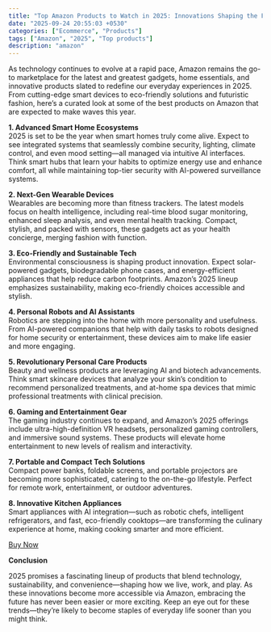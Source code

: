 ```yaml
---
title: "Top Amazon Products to Watch in 2025: Innovations Shaping the Future"
date: "2025-09-24 20:55:03 +0530"
categories: ["Ecommerce", "Products"]
tags: ["Amazon", "2025", "Top products"]
description: "amazon"
---
```


As technology continues to evolve at a rapid pace, Amazon remains the go-to marketplace for the latest and greatest gadgets, home essentials, and innovative products slated to redefine our everyday experiences in 2025. From cutting-edge smart devices to eco-friendly solutions and futuristic fashion, here’s a curated look at some of the best products on Amazon that are expected to make waves this year.

**1. Advanced Smart Home Ecosystems**  
2025 is set to be the year when smart homes truly come alive. Expect to see integrated systems that seamlessly combine security, lighting, climate control, and even mood setting—all managed via intuitive AI interfaces. Think smart hubs that learn your habits to optimize energy use and enhance comfort, all while maintaining top-tier security with AI-powered surveillance systems.

**2. Next-Gen Wearable Devices**  
Wearables are becoming more than fitness trackers. The latest models focus on health intelligence, including real-time blood sugar monitoring, enhanced sleep analysis, and even mental health tracking. Compact, stylish, and packed with sensors, these gadgets act as your health concierge, merging fashion with function.

**3. Eco-Friendly and Sustainable Tech**  
Environmental consciousness is shaping product innovation. Expect solar-powered gadgets, biodegradable phone cases, and energy-efficient appliances that help reduce carbon footprints. Amazon’s 2025 lineup emphasizes sustainability, making eco-friendly choices accessible and stylish.

**4. Personal Robots and AI Assistants**  
Robotics are stepping into the home with more personality and usefulness. From AI-powered companions that help with daily tasks to robots designed for home security or entertainment, these devices aim to make life easier and more engaging.

**5. Revolutionary Personal Care Products**  
Beauty and wellness products are leveraging AI and biotech advancements. Think smart skincare devices that analyze your skin’s condition to recommend personalized treatments, and at-home spa devices that mimic professional treatments with clinical precision.

**6. Gaming and Entertainment Gear**  
The gaming industry continues to expand, and Amazon’s 2025 offerings include ultra-high-definition VR headsets, personalized gaming controllers, and immersive sound systems. These products will elevate home entertainment to new levels of realism and interactivity.

**7. Portable and Compact Tech Solutions**  
Compact power banks, foldable screens, and portable projectors are becoming more sophisticated, catering to the on-the-go lifestyle. Perfect for remote work, entertainment, or outdoor adventures.

**8. Innovative Kitchen Appliances**  
Smart appliances with AI integration—such as robotic chefs, intelligent refrigerators, and fast, eco-friendly cooktops—are transforming the culinary experience at home, making cooking smarter and more efficient.

[<span class="amazon-link">Buy Now</span>](https://amzn.to/47TEQxd)

**Conclusion**  

2025 promises a fascinating lineup of products that blend technology, sustainability, and convenience—shaping how we live, work, and play. As these innovations become more accessible via Amazon, embracing the future has never been easier or more exciting. Keep an eye out for these trends—they’re likely to become staples of everyday life sooner than you might think.
